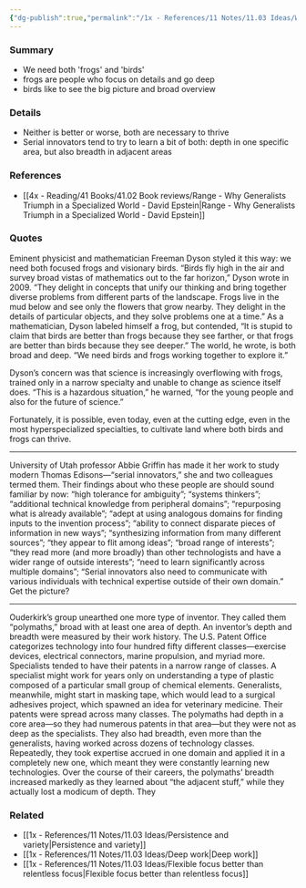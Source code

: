 ```yaml
---
{"dg-publish":true,"permalink":"/1x - References/11 Notes/11.03 Ideas/We need both ability to see broad and far, and ability to see close and deep/","title":"We need both ability to see broad and far, and ability to see close and deep","noteIcon":"","created":"2024-02-13T07:46:06.643+03:00","updated":"2024-02-14T20:18:21.071+03:00"}
---
```



### Summary
- We need both 'frogs' and 'birds'
- frogs are people who focus on details and go deep
- birds like to see the big picture and broad overview

### Details
- Neither is better or worse, both are necessary to thrive
- Serial innovators tend to try to learn a bit of both: depth in one specific area, but also breadth in adjacent areas

### References
- [[4x - Reading/41 Books/41.02 Book reviews/Range - Why Generalists Triumph in a Specialized World - David Epstein\|Range - Why Generalists Triumph in a Specialized World - David Epstein]]

### Quotes
Eminent physicist and mathematician Freeman Dyson styled it this way: we need both focused frogs and visionary birds. “Birds fly high in the air and survey broad vistas of mathematics out to the far horizon,” Dyson wrote in 2009. “They delight in concepts that unify our thinking and bring together diverse problems from different parts of the landscape. Frogs live in the mud below and see only the flowers that grow nearby. They delight in the details of particular objects, and they solve problems one at a time.” As a mathematician, Dyson labeled himself a frog, but contended, “It is stupid to claim that birds are better than frogs because they see farther, or that frogs are better than birds because they see deeper.” The world, he wrote, is both broad and deep. “We need birds and frogs working together to explore it.” 

Dyson’s concern was that science is increasingly overflowing with frogs, trained only in a narrow specialty and unable to change as science itself does. “This is a hazardous situation,” he warned, “for the young people and also for the future of science.”

Fortunately, it is possible, even today, even at the cutting edge, even in the most hyperspecialized specialties, to cultivate land where both birds and frogs can thrive.

___

University of Utah professor Abbie Griffin has made it her work to study modern Thomas Edisons—“serial innovators,” she and two colleagues termed them. Their findings about who these people are should sound familiar by now: “high tolerance for ambiguity”; “systems thinkers”; “additional technical knowledge from peripheral domains”;  “repurposing what is already available”; “adept at using analogous domains for finding inputs to the invention process”;  “ability to connect disparate pieces of information in new ways”; “synthesizing information from many different sources”; “they appear to flit among ideas”; “broad range of interests”; “they read more (and more broadly) than other technologists and have a wider range of outside interests”; “need to learn significantly across multiple domains”; “Serial innovators also need to communicate with various individuals with technical expertise outside of their own domain.” Get the picture?

---
Ouderkirk’s group unearthed one more type of inventor. They called them “polymaths,” broad with at least one area of depth. An inventor’s depth and breadth were measured by their work history. The U.S. Patent Office categorizes technology into four hundred fifty different classes—exercise devices, electrical connectors, marine propulsion, and myriad more. Specialists tended to have their patents in a narrow range of classes. A specialist might work for years only on understanding a type of plastic composed of a particular small group of chemical elements. Generalists, meanwhile, might start in masking tape, which would lead to a surgical adhesives project, which spawned an idea for veterinary medicine. Their patents were spread across many classes. The polymaths had depth in a core area—so they had numerous patents in that area—but they were not as deep as the specialists. They also had breadth, even more than the generalists, having worked across dozens of technology classes. Repeatedly, they took expertise accrued in one domain and applied it in a completely new one, which meant they were constantly learning new technologies. Over the course of their careers, the polymaths’ breadth increased markedly as they learned about “the adjacent stuff,” while they actually lost a modicum of depth. They

### Related
- [[1x - References/11 Notes/11.03 Ideas/Persistence and variety\|Persistence and variety]]
- [[1x - References/11 Notes/11.03 Ideas/Deep work\|Deep work]]
- [[1x - References/11 Notes/11.03 Ideas/Flexible focus better than relentless focus\|Flexible focus better than relentless focus]]
